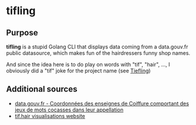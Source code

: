 # tifling

## Purpose

**tifling** is a stupid Golang CLI that displays data coming from a data.gouv.fr public datasource, which makes fun of the hairdressers funny shop names.

And since the idea here is to do play on words with "tif", "hair", ..., I obviously did a "tif" joke for the project name (see [Tiefling](https://www.dndbeyond.com/races/7-tiefling))

## Additional sources

* [data.gouv.fr - Coordonnées des enseignes de Coiffure comportant des jeux de mots cocasses dans leur appellation](https://www.data.gouv.fr/fr/datasets/coordonnees-des-enseignes-de-coiffure-comportant-des-jeux-de-mots-cocasses-dans-leur-appellation/#/resources)
* [tif.hair visualisations website](https://tif.hair/)
